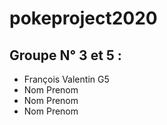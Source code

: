 # pokeproject2020

## Groupe N° 3 et 5 :
* François Valentin G5
* Nom Prenom
* Nom Prenom
* Nom Prenom